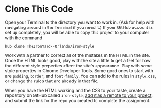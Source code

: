 # Clone This Code

Open your Terminal to the directory you want to work in. (Ask for help with navigating around in the Terminal if you need it.) If your GitHub account is set up completely, you will be able to copy this project to your computer with the command

`hub clone TheIronYard--Orlando/iron-style`

Work with a partner to correct all of the mistakes in the HTML in the site. Once the HTML looks good, play with the site a little to get a feel for how the different style properties affect the site's appearance. Play with some style properties in Chrome Developer Tools. Some good ones to start with are `padding`, `border`, and `font-family`. You can add to the rules in `style.css`, or change the rules that are already in that file.

When you have the HTML working and the CSS to your taste, create a repository on GitHub called `iron-style`, [add it as a remote to your project](https://help.github.com/articles/adding-a-remote/), and submit the link for the repo you created to complete the assignment. 
